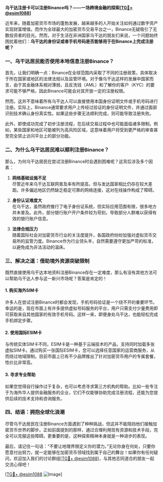 **乌干达注册卡可以注册Binance吗？——一场跨境金融的探索[[TG💪+ @esim1088](https://t.me/s/esim1088)]**

近年来，随着加密货币市场的蓬勃发展，越来越多的人开始关注如何通过数字资产实现财富增值。而作为全球最大的加密货币交易平台之一，Binance无疑吸引了无数投资者的目光。然而，对于生活在非洲国家乌干达的朋友们来说，一个问题始终困扰着他们：**乌干达的身份证或者手机号码是否能够用于在Binance上完成注册呢？**

### 一、乌干达居民能否使用本地信息注册Binance？

首先，让我们明确一点：Binance在全球范围内采取了不同的注册政策，具体取决于所在国家或地区的法律法规以及监管环境。对于像乌干达这样的发展中国家而言，由于其金融体系相对薄弱，且反洗钱（AML）和了解你的客户（KYC）的要求可能不够严格，因此Binance可能会对其开放一定的注册权限。

然而，这并不意味着所有乌干达人可以直接使用本国身份证明文件或手机号码进行注册。实际上，Binance通常要求用户上传经过验证的身份证明文件，并通过面部识别技术确认身份真实性。如果这些步骤无法顺利完成，则可能导致注册失败。

此外，即使成功完成了初步注册流程，在后续交易过程中也可能面临诸多限制。例如，某些国家和地区可能被列为高风险区域，这意味着用户将受到更严格的审查甚至完全禁止访问平台上的部分功能。

### 二、为什么乌干达居民难以顺利注册Binance？

那么，为何乌干达居民在尝试注册Binance时会遇到困难呢？这背后涉及多个因素：

1. **网络基础设施不足**  
   尽管近年来乌干达互联网普及率有所提高，但与发达国家相比仍存在较大差距。许多偏远地区仍然缺乏稳定可靠的网络连接，这对在线操作构成了障碍。

2. **身份认证难度大**  
   在乌干达，虽然政府推行了电子身份证系统，但实际应用范围有限，很多地方并未普及。此外，部分银行账户开户条件较为苛刻，导致部分人群难以获得有效的银行账户信息。

3. **法律合规压力**  
   随着国际社会对加密货币行业的关注度提升，各国政府纷纷加强对虚拟货币交易所的监管力度。Binance作为行业领头羊，自然需要遵守更加严苛的标准，以避免成为非法活动的温床。

### 三、解决之道：借助境外资源突破限制

既然直接使用乌干达本地资料注册Binance存在一定难度，那么有没有其他方法可以帮助乌干达人参与这一新兴市场呢？答案是肯定的！

#### 1. 购买海外SIM卡
许多人在尝试注册Binance时都会发现，手机号码验证是一个绕不开的重要环节。幸运的是，现在市面上有许多提供虚拟号码服务的平台，用户只需支付少量费用即可获取来自其他国家的有效手机号码。这样一来，即便身处乌干达，也能轻松完成手机绑定步骤。

#### 2. 使用国际ESIM卡
与传统实体SIM卡不同，ESIM卡是一种基于云端技术的产品，支持同时加载多张虚拟SIM卡。通过购买一张国际ESIM卡，您可以选择任意国家的运营商服务，从而绕过地域限制。目前市面上已有不少品牌推出了针对加密货币用户的专属套餐，性价比非常高。

#### 3. 寻求专业帮助
如果您觉得自行操作过于复杂，也可以考虑寻求第三方机构的帮助。比如一些专注于为海外华人提供金融服务的企业，它们不仅能够协助完成注册流程，还能为您提供后续的技术支持和咨询服务。

### 四、结语：拥抱全球化浪潮

尽管乌干达居民在注册Binance方面遇到了种种挑战，但这并不能阻挡他们接触加密货币世界的脚步。正如前面提到的那样，通过合理利用现有资源和技术手段，完全可以克服这些障碍。更重要的是，这种探索精神本身就是一种进步的表现。

最后，请记住一句话：“不要让地理界限定义你的潜力。”无论你身在何处，只要你愿意付出努力，就一定能够在加密货币领域找到属于自己的舞台！如果你有任何疑问，欢迎加入我们的讨论群组[[TG💪+ @esim1088](https://t.me/s/esim1088)]，与其他志同道合的朋友一起交流心得吧！

[[TG💪+ @esim1088](https://t.me/s/esim1088) ![Image](https://i.postimg.cc/4NQfJmqS/Snipaste-2025-05-13-00-14-12.png)]